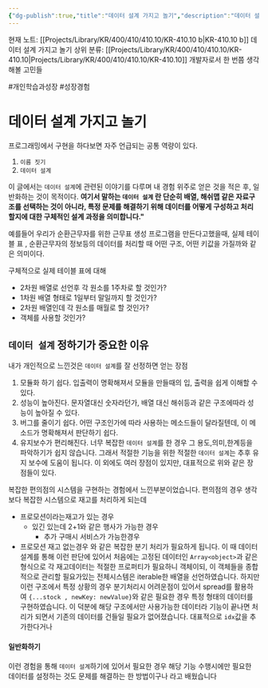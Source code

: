 ```yaml
---
{"dg-publish":true,"title":"데이터 설계 가지고 놀기","description":"데이터 설계를 경험을 통해 직간접적으로 배운 중요성과 방법을 소개하고 일반화합니다. 이를 통해 문제를 해결할 때 어떻게 설계하는 것이 좋은 설계일까에 대한 정보를 젝오합니다.","permalink":"/projects/library/kr/400/410/410-10/kr-410-10-b/","dgPassFrontmatter":true,"noteIcon":"0","created":"2024-12-11T20:26:16.269+09:00","updated":"2025-07-08T23:04:23.454+09:00"}
---
```


현재 노트: [[Projects/Library/KR/400/410/410.10/KR-410.10 b\|KR-410.10 b]]  데이터 설계 가지고 놀기
상위 분류: [[Projects/Library/KR/400/410/410.10/KR-410.10\|Projects/Library/KR/400/410/410.10/KR-410.10]] 개발자로서 한 번쯤 생각해볼 고민들

#개인학습과성장 #성장경험 


# 데이터 설계 가지고 놀기


프로그래밍에서 구현을 하다보면 자주 언급되는 공통 역량이 있다.
1. `이름 짓기`
2. `데이터 설계`

이 글에서는 `데이터 설계`에 관련된 이야기를 다루며 내 경험 위주로 얻은 것을 적은 후, 일반화하는 것이 목적이다.
**여기서 말하는 `데이터 설계` 란 단순히 배열, 해쉬맵 같은 자료구조를 선택하는 것이 아니라, 특정 문제를 해결하기 위해 데이터를 어떻게 구성하고 처리할지에 대한 구체적인 설계 과정을 의미합니다."**

예를들어 우리가 순환근무자를 위한 근무표 생성 프로그램을 만든다고했을때, 실제 테이블 표 , 순환근무자의 정보등의 데이터를 처리할 때 어떤 구조, 어떤 키값을 가질까와 같은 의미이다.

구체적으로 실제 테이블 표에 대해
- 2차원 배열로 선언후 각 원소를 1주차로 할 것인가?
- 1차원 배열 형태로 1일부터 말일까지 할 것인가?
- 2차원 배열인데 각 원소를 매월로 할 것인가?
- 객체를 사용할 것인가?


## `데이터 설계` 정하기가  중요한 이유
내가 개인적으로 느낀것은 `데이터 설계`를 잘 선정하면 얻는 장점
1. 모듈화 하기 쉽다. 입출력이 명확해져서 모듈을 만들때의 입, 출력을 쉽게 이해할 수 있다.
2. 성능이 높아진다. 문자열대신 숫자라던가, 배열 대신 해쉬등과 같은 구조에따라 성능이 높아질 수 있다.
3. 버그를 줄이기 쉽다. 어떤 구조인가에 따라 사용하는 메소드들이 달라질텐데, 이 메소드가 명확해져서 판단하기 쉽다.
4. 유지보수가 편리해진다. 너무 복잡한 `데이터 설계`를 한 경우 그 용도,의미,한계등을 파악하기가 쉽지 않습니다. 그래서 적절한 기능을 위한 적절한 `데이터 설계`는 추후 유지 보수에 도움이 됩니다.
이 외에도 여러 장점이 있지만, 대표적으로 위와 같은 장점들이 있다.

복잡한 편의점의 시스템을 구현하는 경험에서 느낀부분이었습니다.
편의점의 경우 생각보다 복잡한 시스템으로 재고를 처리하게 되는데
- 프로모션이라는재고가 있는 경우
	- 있긴 있는데 2+1와 같은 행사가 가능한 경우
		- 추가 구매시 서비스가 가능한경우
- 프로모션 재고 없는경우
와 같은 복잡한 분기 처리가 필요하게 됩니다. 이 때 데이터 설계를 통해 이런 판단에 있어서 처음에는 고정된 데이터인 `Array<object>`과 같은 형식으로 각 재고데이터는 적절한 프로퍼티가 필요하니 객체이되, 이 객체들을 종합적으로 관리할 필요가있는 전체시스템은 iterable한 배열을 선언하였습니다.
하지만 이런 구조에서 특정 상황의 경우 분기처리시 어려운점이 있어서 spread를 활용하여 `{...stock , newKey: newValue}`와 같은 필요한 경우 특정 형태의 데이터를 구현하였습니다. 이 덕분에 해당 구조에서만 사용가능한 데이터라 기능이 끝나면 처리가 되면서 기존의 데이터를 건들일 필요가 없어졌습니다. 대표적으로 `idx`값을 추가한다거나


#### 일반화하기
이런 경험을 통해 `데이터 설계`하기에 있어서 필요한 경우 해당 기능 수행시에만 필요한 데이터를 설정하는 것도 문제를 해결하는 한 방법이구나 라고 배웠습니다

